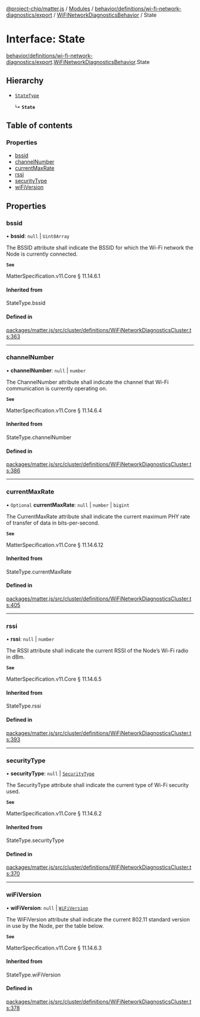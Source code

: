 [@project-chip/matter.js](../README.md) / [Modules](../modules.md) / [behavior/definitions/wi-fi-network-diagnostics/export](../modules/behavior_definitions_wi_fi_network_diagnostics_export.md) / [WiFiNetworkDiagnosticsBehavior](../modules/behavior_definitions_wi_fi_network_diagnostics_export.WiFiNetworkDiagnosticsBehavior.md) / State

# Interface: State

[behavior/definitions/wi-fi-network-diagnostics/export](../modules/behavior_definitions_wi_fi_network_diagnostics_export.md).[WiFiNetworkDiagnosticsBehavior](../modules/behavior_definitions_wi_fi_network_diagnostics_export.WiFiNetworkDiagnosticsBehavior.md).State

## Hierarchy

- [`StateType`](../modules/behavior_definitions_wi_fi_network_diagnostics_export._internal_.md#statetype)

  ↳ **`State`**

## Table of contents

### Properties

- [bssid](behavior_definitions_wi_fi_network_diagnostics_export.WiFiNetworkDiagnosticsBehavior.State.md#bssid)
- [channelNumber](behavior_definitions_wi_fi_network_diagnostics_export.WiFiNetworkDiagnosticsBehavior.State.md#channelnumber)
- [currentMaxRate](behavior_definitions_wi_fi_network_diagnostics_export.WiFiNetworkDiagnosticsBehavior.State.md#currentmaxrate)
- [rssi](behavior_definitions_wi_fi_network_diagnostics_export.WiFiNetworkDiagnosticsBehavior.State.md#rssi)
- [securityType](behavior_definitions_wi_fi_network_diagnostics_export.WiFiNetworkDiagnosticsBehavior.State.md#securitytype)
- [wiFiVersion](behavior_definitions_wi_fi_network_diagnostics_export.WiFiNetworkDiagnosticsBehavior.State.md#wifiversion)

## Properties

### bssid

• **bssid**: ``null`` \| `Uint8Array`

The BSSID attribute shall indicate the BSSID for which the Wi-Fi network the Node is currently connected.

**`See`**

MatterSpecification.v11.Core § 11.14.6.1

#### Inherited from

StateType.bssid

#### Defined in

[packages/matter.js/src/cluster/definitions/WiFiNetworkDiagnosticsCluster.ts:363](https://github.com/project-chip/matter.js/blob/0c058ae17fdba4c0b89b8b13c309011d51782299/packages/matter.js/src/cluster/definitions/WiFiNetworkDiagnosticsCluster.ts#L363)

___

### channelNumber

• **channelNumber**: ``null`` \| `number`

The ChannelNumber attribute shall indicate the channel that Wi-Fi communication is currently operating
on.

**`See`**

MatterSpecification.v11.Core § 11.14.6.4

#### Inherited from

StateType.channelNumber

#### Defined in

[packages/matter.js/src/cluster/definitions/WiFiNetworkDiagnosticsCluster.ts:386](https://github.com/project-chip/matter.js/blob/0c058ae17fdba4c0b89b8b13c309011d51782299/packages/matter.js/src/cluster/definitions/WiFiNetworkDiagnosticsCluster.ts#L386)

___

### currentMaxRate

• `Optional` **currentMaxRate**: ``null`` \| `number` \| `bigint`

The CurrentMaxRate attribute shall indicate the current maximum PHY rate of transfer of data in
bits-per-second.

**`See`**

MatterSpecification.v11.Core § 11.14.6.12

#### Inherited from

StateType.currentMaxRate

#### Defined in

[packages/matter.js/src/cluster/definitions/WiFiNetworkDiagnosticsCluster.ts:405](https://github.com/project-chip/matter.js/blob/0c058ae17fdba4c0b89b8b13c309011d51782299/packages/matter.js/src/cluster/definitions/WiFiNetworkDiagnosticsCluster.ts#L405)

___

### rssi

• **rssi**: ``null`` \| `number`

The RSSI attribute shall indicate the current RSSI of the Node’s Wi-Fi radio in dBm.

**`See`**

MatterSpecification.v11.Core § 11.14.6.5

#### Inherited from

StateType.rssi

#### Defined in

[packages/matter.js/src/cluster/definitions/WiFiNetworkDiagnosticsCluster.ts:393](https://github.com/project-chip/matter.js/blob/0c058ae17fdba4c0b89b8b13c309011d51782299/packages/matter.js/src/cluster/definitions/WiFiNetworkDiagnosticsCluster.ts#L393)

___

### securityType

• **securityType**: ``null`` \| [`SecurityType`](../enums/cluster_export.WiFiNetworkDiagnostics.SecurityType.md)

The SecurityType attribute shall indicate the current type of Wi-Fi security used.

**`See`**

MatterSpecification.v11.Core § 11.14.6.2

#### Inherited from

StateType.securityType

#### Defined in

[packages/matter.js/src/cluster/definitions/WiFiNetworkDiagnosticsCluster.ts:370](https://github.com/project-chip/matter.js/blob/0c058ae17fdba4c0b89b8b13c309011d51782299/packages/matter.js/src/cluster/definitions/WiFiNetworkDiagnosticsCluster.ts#L370)

___

### wiFiVersion

• **wiFiVersion**: ``null`` \| [`WiFiVersion`](../enums/cluster_export.WiFiNetworkDiagnostics.WiFiVersion.md)

The WiFiVersion attribute shall indicate the current 802.11 standard version in use by the Node, per the
table below.

**`See`**

MatterSpecification.v11.Core § 11.14.6.3

#### Inherited from

StateType.wiFiVersion

#### Defined in

[packages/matter.js/src/cluster/definitions/WiFiNetworkDiagnosticsCluster.ts:378](https://github.com/project-chip/matter.js/blob/0c058ae17fdba4c0b89b8b13c309011d51782299/packages/matter.js/src/cluster/definitions/WiFiNetworkDiagnosticsCluster.ts#L378)
